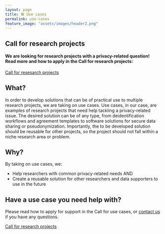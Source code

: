 ```yaml
---
layout: page
title: 🛠️ Use cases
permalink: use-cases
feature_image: "assets/images/header2.png"
---
```


## Call for research projects
<h4>We are looking for research projects with a privacy-related question! Read more and how to apply in the Call for research projects:</h4>

<a href="https://utrechtuniversity.github.io/dataprivacyproject/assets/docs/Call_for_use_cases.pdf" target="_blank" class = "button">Call for resesarch projects</a>

## What?
In order to develop solutions that can be of practical use to multiple research projects, we are taking on use cases. Use cases, in our case, are examples of research projects that need help tackling a privacy-related issue. The desired solution can be of any type, from deidentification workflows and agreement templates to software solutions for secure data sharing or pseudonymization. Importantly, the to be developed solution should be reusable for other projects, so the project should not fall within a niche research area or problem.

## Why?
By taking on use cases, we:
- Help researchers with common privacy-related needs AND
- Create a reusable solution for other researchers and data supporters to use in the future

## Have a use case you need help with?
Please read how to apply for support in the Call for use cases, or [contact us](contact) if you have any questions.

<a href="https://utrechtuniversity.github.io/dataprivacyproject/assets/docs/Call_for_use_cases.pdf" target="_blank" class = "button">Call for research projects</a>